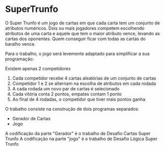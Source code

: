 # SuperTrunfo
O Super Trunfo é um jogo de cartas em que cada carta tem um conjunto de atributos numéricos.
Dois ou mais jogadores competem escolhendo atributos de uma carta e aquele que tem o maior
atributo vence, levando as cartas dos oponentes. Quem conseguir ficar com todas as cartas do
baralho vence.

Para o trabalho, o jogo será levemente adaptado para simplificar a sua programação:

Existem apenas 2 competidores

1. Cada competidor recebe 4 cartas aleatórias de um conjunto de cartas
2. Competidor 1 e 2 se alternam na escolha de atributos em cada rodada
3. A cada rodada um novo par de cartas é selecionado
4. Cada vitória conta 2 pontos, empates contam 1 ponto
5. Ao final de 4 rodadas, o competidor que tiver mais pontos ganha

O trabalho consiste na construção de dois programas separados:

* Gerador de Cartas
* Jogo

A codificação da parte "Gerador" é o trabalho de Desafio Cartas Super Trunfo
A codificação na parte "jogo" é o trabalho de Desafio Lógica Super Trunfo